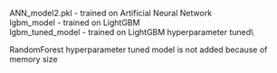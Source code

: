 ANN_model2.pkl - trained on Artificial Neural Network\
lgbm_model - trained on LightGBM\
lgbm_tuned_model - trained on LightGBM hyperparameter tuned\

RandomForest hyperparameter tuned model is not added because of memory size
